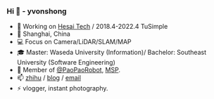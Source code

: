 ###  Hi 👋 - yvonshong
- 🤖 Working on [Hesai Tech](http://hesaitech.com/) / 2018.4-2022.4 TuSimple 
- 📍 Shanghai, China
- 💻 Focus on Camera/LiDAR/SLAM/MAP
- 🎓 Master: Waseda University (Information)/ Bachelor: Southeast University (Software Engineering)
- 💬 Member of [@PaoPaoRobot](https://github.com/PaoPaoRobot/), [MSP](https://studentambassadors.microsoft.com/zh-cn).
- 📫 [zhihu](https://www.zhihu.com/people/yvonshong/columns) / [blog](https://www.yvonshong.com/) / [email](mailto://yvon@shong.win)
- ⚡ vlogger, instant photography.

